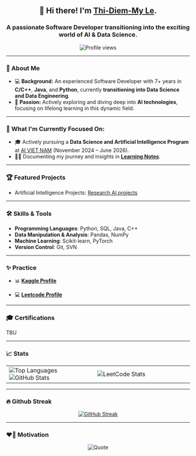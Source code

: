 <h2 align="center">👋 Hi there! I'm <b><a href="https://beacons.ai/elizabethmyn">Thi-Diem-My Le</a></b>.</h2>

<h3 align="center">
  A passionate Software Developer transitioning into the exciting world of <b>AI & Data Science</b>.
</h3>

<p align="center">
  <img src="https://komarev.com/ghpvc/?username=mylethidiem&label=Profile%20views&color=0e75b6&style=flat" alt="Profile views" />
</p>

---

### 🌟 About Me
- 💻 **Background:** An experienced Software Developer with 7+ years in **C/C++**, **Java**, and **Python**, currently **transitioning into Data Science and Data Engineering**.
- 🌱 **Passion:** Actively exploring and diving deep into **AI technologies**, focusing on lifelong learning in this dynamic field.
  
---

### 🔄 What I'm Currently Focused On:
- 🎓 Actively pursuing a **Data Science and Artificial Intelligence Program** at [AI VIET NAM](https://aivietnam.edu.vn) (November 2024 – June 2026).
- ✍🏻 Documenting my journey and insights in **[Learning Notes](https://concrete-tray-472.notion.site/Learning-notes-15c0730a96738028bf16e05afd34bd0c?pvs=74)**.
---

### 🏆 Featured Projects
- Artificial Intelligence Projects: [Research AI projects](https://github.com/mylethidiem/AIVN_projects)
<!-- - **Predicting Customer Churn**: Built a machine learning model to predict customer churn using Python, Pandas, and Scikit-learn. [GitHub](link)
- **ETL Pipeline for E-commerce Data**: Designed and implemented a robust ETL pipeline using Apache Spark. [GitHub](link)
- **Dashboard for Health Metrics**: Created an interactive dashboard using Power BI to analyze hospital data. [GitHub](link) -->

---

### 🛠️ Skills & Tools
- **Programming Languages**: Python, SQL, Java, C++
- **Data Manipulation & Analysis**: Pandas, NumPy
- **Machine Learning**: Scikit-learn, PyTorch
- **Version Control**: Git, SVN
<!-- - **Big Data Technologies**: Apache Spark, Hadoop
- **Cloud Platforms**: AWS, GCP 
- **Data Visualization**: Power BI, Tableau, Matplotlib -->

---
### ✨ Practice  
- 📊 **[Kaggle Profile](https://www.kaggle.com/banhmuy)**  
<!-- - 🤖 **[DeepML Profile](https://www.deep-ml.com/profile/mzOHLfAKLVauQjHcZOdJxLdgiTS2)** -->
- 💻 **[Leetcode Profile](https://leetcode.com/lethidiemmy961996)** 

---

### 🎓 Certifications  
TBU
<!-- 
- **Google Data Analytics Professional Certificate**  
- **AWS Certified Data Engineer - Associate**  -->

---

### 📈 Stats  
<div align="center">
  
<table>
  <tr>
    <td width="48%">
      <img align="center" src="https://github-readme-stats.vercel.app/api/top-langs?username=mylethidiem&show_icons=true&locale=en&layout=compact&theme=flag-india&hide_border=true" alt="Top Languages" />
      <img src="https://github-readme-stats.vercel.app/api?username=mylethidiem&show_icons=true&locale=en&theme=flag-india&hide_border=true" alt="GitHub Stats" />
    </td>
    <td width="52%">
      <img src="https://leetcard.jacoblin.cool/lethidiemmy961996?theme=wtf&font=Lekton&ext=activity" alt="LeetCode Stats" />
    </td>
  </tr>
</table>

</div>

---

### 🔥 Github Streak 
<div align="center">
  
[![GitHub Streak](https://streak-stats.demolab.com/?user=mylethidiem)](https://streak-stats.demolab.com/?user=mylethidiem)

</div>

---

### ❤️‍🔥 Motivation
<div align="center">

![Quote](https://github-readme-quotes-bay.vercel.app/quote?quotesUrl=https://github.com/mylethidiem/mylethidiem/blob/main/quotes.json&theme=flag-india&animation=default&layout=default&font=Redressed&bgColor=white&fontColor=red&borderColor=orange)

</div>
